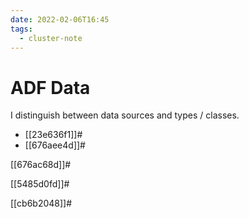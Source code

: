 ```yaml
---
date: 2022-02-06T16:45
tags:
  - cluster-note
---
```


# ADF Data

I distinguish between data sources and types / classes.

- [[23e636f1]]#
- [[676aee4d]]#

[[676ac68d]]#

[[5485d0fd]]#

[[cb6b2048]]#
